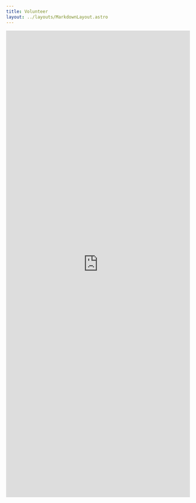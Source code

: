 ```yaml
---
title: Volunteer
layout: ../layouts/MarkdownLayout.astro
---
```

<iframe src="https://docs.google.com/forms/d/e/1FAIpQLSddtsdtHbNeh74I9rUCjAGDeALYXKXYURWxBPw7sp8wIRrIuA/viewform?embedded=true" width="100%" height="1275" frameborder="0" marginheight="0" marginwidth="0">Loading…</iframe>
